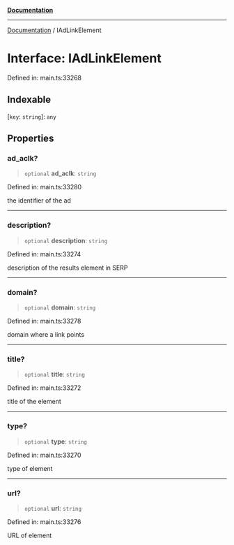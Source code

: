 [**Documentation**](../README.md)

***

[Documentation](../README.md) / IAdLinkElement

# Interface: IAdLinkElement

Defined in: main.ts:33268

## Indexable

\[`key`: `string`\]: `any`

## Properties

### ad\_aclk?

> `optional` **ad\_aclk**: `string`

Defined in: main.ts:33280

the identifier of the ad

***

### description?

> `optional` **description**: `string`

Defined in: main.ts:33274

description of the results element in SERP

***

### domain?

> `optional` **domain**: `string`

Defined in: main.ts:33278

domain where a link points

***

### title?

> `optional` **title**: `string`

Defined in: main.ts:33272

title of the element

***

### type?

> `optional` **type**: `string`

Defined in: main.ts:33270

type of element

***

### url?

> `optional` **url**: `string`

Defined in: main.ts:33276

URL of element
